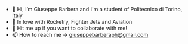 - 👋 Hi, I’m Giuseppe Barbera and I'm a student of Politecnico di Torino, Italy
- 👀 In love with Rocketry, Fighter Jets and Aviation
- 💞️ Hit me up if you want to collaborate with me!
- 📫 How to reach me -> giuseppebarberaph@gmail.com

<!---
GiuseppeBarbera988/GiuseppeBarbera988 is a ✨ special ✨ repository because its `README.md` (this file) appears on your GitHub profile.
You can click the Preview link to take a look at your changes.
--->
